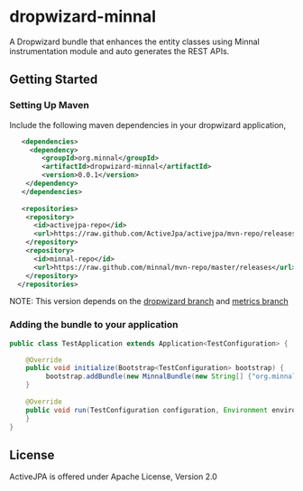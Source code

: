 dropwizard-minnal
=================

A Dropwizard bundle that enhances the entity classes using Minnal instrumentation module and auto generates the REST APIs.


Getting Started
---------------
### Setting Up Maven

Include the following maven dependencies in your dropwizard application,

```xml
   <dependencies>
     <dependency>
  		<groupId>org.minnal</groupId>
  		<artifactId>dropwizard-minnal</artifactId>
  		<version>0.0.1</version>
  	</dependency>
   </dependencies>
   
   <repositories>
    <repository>
      <id>activejpa-repo</id>
      <url>https://raw.github.com/ActiveJpa/activejpa/mvn-repo/releases</url>
    </repository>
    <repository>
      <id>minnal-repo</id>
      <url>https://raw.github.com/minnal/mvn-repo/master/releases</url>
    </repository>
  </repositories>
```

NOTE: This version depends on the [dropwizard branch](https://github.com/saadmufti/dropwizard/tree/jersey-2) and [metrics branch](https://github.com/saadmufti/metrics/tree/jersey2-upgrade)

### Adding the bundle to your application

```java
public class TestApplication extends Application<TestConfiguration> {

	@Override
	public void initialize(Bootstrap<TestConfiguration> bootstrap) {
		 bootstrap.addBundle(new MinnalBundle(new String[] {"org.minnal.dropwizard.test"}));
	}
	
	@Override
	public void run(TestConfiguration configuration, Environment environment) throws Exception {
	}
}
```

License
-------
ActiveJPA is offered under Apache License, Version 2.0

